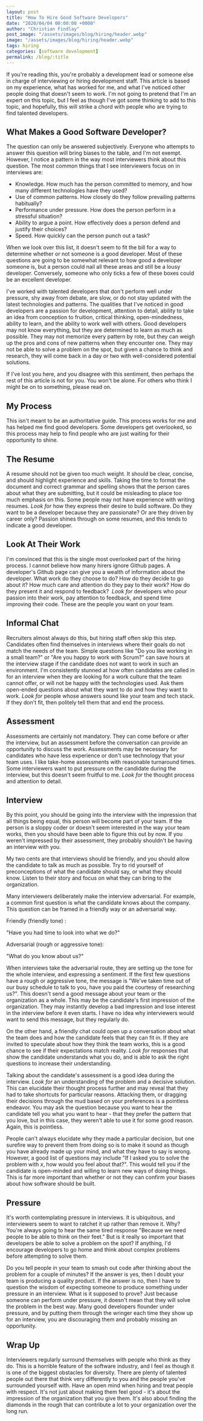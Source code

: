 ```yaml
---
layout: post
title: "How To Hire Good Software Developers"
date: "2020/04/04 00:00:00 +0000"
author: "Christian Findlay"
post_image: "/assets/images/blog/hiring/header.webp"
image: "/assets/images/blog/hiring/header.webp"
tags: hiring
categories: [software development]
permalink: /blog/:title
---
```


If you're reading this, you're probably a development lead or someone else in charge of interviewing or hiring development staff. This article is based on my experience, what has worked for me, and what I've noticed other people doing that doesn't seem to work. I'm not going to pretend that I'm an expert on this topic, but I feel as though I've got some thinking to add to this topic, and hopefully, this will strike a chord with people who are trying to find talented developers. 

What Makes a Good Software Developer?
-------------------------------------

The question can only be answered subjectively. Everyone who attempts to answer this question will bring biases to the table, and I'm not exempt. However, I notice a pattern in the way most interviewers think about this question. The most common things that I see interviewers focus on in interviews are:

*   Knowledge. How much has the person committed to memory, and how many different technologies have they used?
*   Use of common patterns. How closely do they follow prevailing patterns habitually?
*   Performance under pressure. How does the person perform in a stressful situation?
*   Ability to argue a point. How effectively does a person defend and justify their choices?
*   Speed. How quickly can the person punch out a task?

When we look over this list, it doesn't seem to fit the bill for a way to determine whether or not someone is a good developer. Most of these questions are going to be somewhat relevant to how good a developer someone is, but a person could nail all these areas and still be a lousy developer. Conversely, someone who only ticks a few of these boxes could be an excellent developer. 

I've worked with talented developers that don't perform well under pressure, shy away from debate, are slow, or do not stay updated with the latest technologies and patterns. The qualities that I've noticed in good developers are a passion for development, attention to detail, ability to take an idea from conception to fruition, critical thinking, open-mindedness, ability to learn, and the ability to work well with others. Good developers may not know everything, but they are determined to learn as much as possible. They may not memorize every pattern by rote, but they can weigh up the pros and cons of new patterns when they encounter one. They may not be able to solve a problem on the spot, but given a chance to think and research, they will come back in a day or two with well-considered potential solutions.

If I've lost you here, and you disagree with this sentiment, then perhaps the rest of this article is not for you. You won't be alone. For others who think I might be on to something, please read on.

My Process
----------

This isn't meant to be an authoritative guide. This process works for me and has helped me find good developers. Some developers get overlooked, so this process may help to find people who are just waiting for their opportunity to shine.

The Resume
----------

A resume should not be given too much weight. It should be clear, concise, and should highlight experience and skills. Taking the time to format the document and correct grammar and spelling shows that the person cares about what they are submitting, but it could be misleading to place too much emphasis on this. Some people may not have experience with writing resumes. _Look for_ how they express their desire to build software. Do they want to be a developer because they are passionate? Or are they driven by career only? Passion shines through on some resumes, and this tends to indicate a good developer.

Look At Their Work
------------------

I'm convinced that this is the single most overlooked part of the hiring process. I cannot believe how many hirers ignore Github pages. A developer's Github page can give you a wealth of information about the developer. What work do they choose to do? How do they decide to go about it? How much care and attention do they pay to their work? How do they present it and respond to feedback?  _Look for_ developers who pour passion into their work, pay attention to feedback, and spend time improving their code. These are the people you want on your team.

Informal Chat
-------------

Recruiters almost always do this, but hiring staff often skip this step. Candidates often find themselves in interviews where their goals do not match the needs of the team. Simple questions like "Do you like working in a small team?" or "Are you happy to work with Scrum?" can save hours at the interview stage if the candidate does not want to work in such an environment. I'm consistently stunned at how often candidates are called in for an interview when they are looking for a work culture that the team cannot offer, or will not be happy with the technologies used. Ask them open-ended questions about what they want to do and how they want to work. _Look for_ people whose answers sound like your team and tech stack. If they don't fit, then politely tell them that and end the process. 

Assessment
----------

Assessments are certainly not mandatory. They can come before or after the interview, but an assessment before the conversation can provide an opportunity to discuss the work. Assessments may be necessary for candidates who have less experience or don't use technology that your team uses. I like take-home assessments with reasonable turnaround times. Some interviewers want to put pressure on the candidate during the interview, but this doesn't seem fruitful to me. _Look for_ the thought process and attention to detail. 

Interview
---------

By this point, you should be going into the interview with the impression that all things being equal, this person will become part of your team. If the person is a sloppy coder or doesn't seem interested in the way your team works, then you should have been able to figure this out by now. If you weren't impressed by their assessment, they probably shouldn't be having an interview with you.

My two cents are that interviews should be friendly, and you should allow the candidate to talk as much as possible. Try to rid yourself of preconceptions of what the candidate should say, or what they should know. Listen to their story and focus on what they can bring to the organization. 

Many interviewers deliberately make the interview adversarial. For example, a common first question is what the candidate knows about the company. This question can be framed in a friendly way or an adversarial way. 

Friendly (friendly tone) :

"Have you had time to look into what we do?"

Adversarial (rough or aggressive tone):

"What do you know about us?"

When interviews take the adversarial route, they are setting up the tone for the whole interview, and expressing a sentiment. If the first few questions have a rough or aggressive tone, the message is "We've taken time out of our busy schedule to talk to you, have you paid the courtesy of researching us?". This doesn't send a good message about your team or the organization as a whole. This may be the candidate's first impression of the organization. They may instantly develop a bad impression and lose interest in the interview before it even starts. I have no idea why interviewers would want to send this message, but they regularly do.

On the other hand, a friendly chat could open up a conversation about what the team does and how the candidate feels that they can fit in. If they are invited to speculate about how they think the team works, this is a good chance to see if their expectations match reality. _Look for_ responses that show the candidate understands what you do, and is able to ask the right questions to increase their understanding.

Talking about the candidate's assessment is a good idea during the interview. _Look for_ an understanding of the problem and a decisive solution. This can elucidate their thought process further and may reveal that they had to take shortcuts for particular reasons. Attacking them, or dragging their decisions through the mud based on your preferences is a pointless endeavor. You may ask the question because you want to hear the candidate tell you what you want to hear - that they prefer the pattern that you love, but in this case, they weren't able to use it for some good reason. Again, this is pointless. 

People can't always elucidate why they made a particular decision, but one surefire way to prevent them from doing so is to make it sound as though you have already made up your mind, and what they have to say is wrong. However, a good list of questions may include "If I asked you to solve the problem with _x_, how would you feel about that?". This would tell you if the candidate is open-minded and willing to learn new ways of doing things. This is far more important than whether or not they can confirm your biases about how software should be built. 

Pressure
--------

It's worth contemplating pressure in interviews. It is ubiquitous, and interviewers seem to want to ratchet it up rather than remove it. Why? You're always going to hear the same tired response "Because we need people to be able to think on their feet." But is it really so important that developers be able to solve a problem on the spot? If anything, I'd encourage developers to go home and think about complex problems before attempting to solve them. 

Do you tell people in your team to smash out code after thinking about the problem for a couple of minutes? If the answer is yes, then I doubt your team is producing a quality product. If the answer is no, then I have to question the wisdom of expecting someone to produce something under pressure in an interview. What is it supposed to prove? Just because someone can perform under pressure, it doesn't mean that they will solve the problem in the best way. Many good developers flounder under pressure, and by putting them through the wringer each time they show up for an interview, you are discouraging them and probably missing an opportunity.

Wrap Up
-------

Interviewers regularly surround themselves with people who think as they do. This is a horrible feature of the software industry, and I feel as though it is one of the biggest obstacles for diversity. There are plenty of talented people out there that think very differently to you and the people you've surrounded yourself with. Have an open mind when hiring and treat people with respect. It's not just about making them feel good - it's about the impression of the organization that you give them. It's also about finding the diamonds in the rough that can contribute a lot to your organization over the long run.